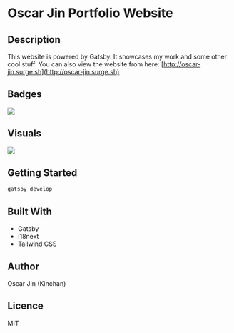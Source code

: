 
# Oscar Jin Portfolio Website

## Description

This website is powered by Gatsby. It showcases my work and some other cool stuff. You can also view the website from here: [http://oscar-jin.surge.sh](http://oscar-jin.surge.sh)

## Badges

<img src="https://img.shields.io/github/license/mashape/apistatus.svg" />

## Visuals

<img src="https://oscar-jin.surge.sh/static/e372029887c6ad1e183cad86fd9f165a/5707d/portfolio.png" />

## Getting Started

```bash
gatsby develop
```

## Built With

- Gatsby
- i18next
- Tailwind CSS

## Author

Oscar Jin (Kinchan)

## Licence

MIT 